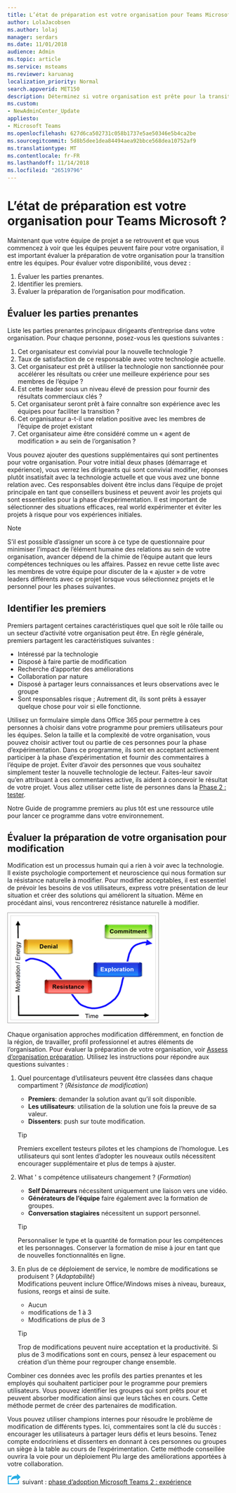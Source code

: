 ```yaml
---
title: L’état de préparation est votre organisation pour Teams Microsoft ?
author: LolaJacobsen
ms.author: lolaj
manager: serdars
ms.date: 11/01/2018
audience: Admin
ms.topic: article
ms.service: msteams
ms.reviewer: karuanag
localization_priority: Normal
search.appverid: MET150
description: Déterminez si votre organisation est prête pour la transition vers les équipes.
ms.custom:
- NewAdminCenter_Update
appliesto:
- Microsoft Teams
ms.openlocfilehash: 627d6ca502731c058b1737e5ae50346e5b4ca2be
ms.sourcegitcommit: 5d8b5dee1dea84494aea92bbce568dea10752af9
ms.translationtype: MT
ms.contentlocale: fr-FR
ms.lasthandoff: 11/14/2018
ms.locfileid: "26519796"
---
```

# <a name="how-ready-is-your-organization-for-microsoft-teams"></a>L’état de préparation est votre organisation pour Teams Microsoft ?

Maintenant que votre équipe de projet a se retrouvent et que vous commencez à voir que les équipes peuvent faire pour votre organisation, il est important évaluer la préparation de votre organisation pour la transition entre les équipes. Pour évaluer votre disponibilité, vous devez :

1. Évaluer les parties prenantes.
2. Identifier les premiers.
3. Évaluer la préparation de l’organisation pour modification. 

## <a name="assess-your-stakeholders"></a>Évaluer les parties prenantes

Liste les parties prenantes principaux dirigeants d’entreprise dans votre organisation. Pour chaque personne, posez-vous les questions suivantes :
 
1. Cet organisateur est convivial pour la nouvelle technologie ?
2. Taux de satisfaction de ce responsable avec votre technologie actuelle.
3. Cet organisateur est prêt à utiliser la technologie non sanctionnée pour accélérer les résultats ou créer une meilleure expérience pour ses membres de l’équipe ?
4. Est cette leader sous un niveau élevé de pression pour fournir des résultats commerciaux clés ? 
5. Cet organisateur seront prêt à faire connaître son expérience avec les équipes pour faciliter la transition ?
6. Cet organisateur a-t-il une relation positive avec les membres de l’équipe de projet existant
7. Cet organisateur aime être considéré comme un « agent de modification » au sein de l’organisation ?  

Vous pouvez ajouter des questions supplémentaires qui sont pertinentes pour votre organisation. Pour votre initial deux phases (démarrage et expérience), vous verrez les dirigeants qui sont convivial modifier, réponses plutôt insatisfait avec la technologie actuelle et que vous avez une bonne relation avec. Ces responsables doivent être inclus dans l’équipe de projet principale en tant que conseillers business et peuvent avoir les projets qui sont essentielles pour la phase d’expérimentation. Il est important de sélectionner des situations efficaces, real world expérimenter et éviter les projets à risque pour vos expériences initiales.
   
> [!NOTE]
> S’il est possible d’assigner un score à ce type de questionnaire pour minimiser l’impact de l’élément humaine des relations au sein de votre organisation, avancer dépend de la chimie de l’équipe autant que leurs compétences techniques ou les affaires. Passez en revue cette liste avec les membres de votre équipe pour discuter de la « ajuster » de votre leaders différents avec ce projet lorsque vous sélectionnez projets et le personnel pour les phases suivantes. 

## <a name="identify-early-adopters"></a>Identifier les premiers

Premiers partagent certaines caractéristiques quel que soit le rôle taille ou un secteur d’activité votre organisation peut être. En règle générale, premiers partagent les caractéristiques suivantes :

- Intéressé par la technologie
- Disposé à faire partie de modification
- Recherche d’apporter des améliorations
- Collaboration par nature
- Disposé à partager leurs connaissances et leurs observations avec le groupe
- Sont responsables risque ; Autrement dit, ils sont prêts à essayer quelque chose pour voir si elle fonctionne.

Utilisez un formulaire simple dans Office 365 pour permettre à ces personnes à choisir dans votre programme pour premiers utilisateurs pour les équipes. Selon la taille et la complexité de votre organisation, vous pouvez choisir activer tout ou partie de ces personnes pour la phase d’expérimentation. Dans ce programme, ils sont en acceptant activement participer à la phase d’expérimentation et fournir des commentaires à l’équipe de projet. Éviter d’avoir des personnes que vous souhaitez simplement tester la nouvelle technologie de lecteur. Faites-leur savoir qu’en attribuant à ces commentaires active, ils aident à concevoir le résultat de votre projet. Vous allez utiliser cette liste de personnes dans la [Phase 2 : tester](teams-adoption-phase2-experiment.md).

Notre Guide de programme premiers au plus tôt est une ressource utile pour lancer ce programme dans votre environnement.  
 
## <a name="assess-your-organizations-readiness-for-change"></a>Évaluer la préparation de votre organisation pour modification

Modification est un processus humain qui a rien à voir avec la technologie. Il existe psychologie comportement et neuroscience qui nous formation sur la résistance naturelle à modifier. Pour modifier acceptables, il est essentiel de prévoir les besoins de vos utilisateurs, express votre présentation de leur situation et créer des solutions qui améliorent la situation. Même en procédant ainsi, vous rencontrerez résistance naturelle à modifier.  

![Résistance à modifier](media/teams-adoption-resistance.png)

Chaque organisation approches modification différemment, en fonction de la région, de travailler, profil professionnel et autres éléments de l’organisation. Pour évaluer la préparation de votre organisation, voir [Assess d’organisation préparation](upgrade-org-change-readiness.md). Utilisez les instructions pour répondre aux questions suivantes :

1. Quel pourcentage d’utilisateurs peuvent être classées dans chaque compartiment ? (*Résistance de modification*)
    - **Premiers**: demander la solution avant qu’il soit disponible.
    - **Les utilisateurs**: utilisation de la solution une fois la preuve de sa valeur.
    - **Dissenters**: push sur toute modification.
    
   > [!TIP]
   > Premiers excellent testeurs pilotes et les champions de l’homologue. Les utilisateurs qui sont lentes d’adopter les nouveaux outils nécessitent encourager supplémentaire et plus de temps à ajuster. 

2. What ' s compétence utilisateurs changement ? (*Formation*)
    - **Self Démarreurs** nécessitent uniquement une liaison vers une vidéo.
    - **Générateurs de l’équipe** faire également avec la formation de groupes.
    - **Conversation stagiaires** nécessitent un support personnel.

    > [!TIP]
    > Personnaliser le type et la quantité de formation pour les compétences et les personnages. Conserver la formation de mise à jour en tant que de nouvelles fonctionnalités en ligne.

3. En plus de ce déploiement de service, le nombre de modifications se produisent ? (*Adaptabilité*) <br/>Modifications peuvent inclure Office/Windows mises à niveau, bureaux, fusions, reorgs et ainsi de suite.
    - Aucun
    - modifications de 1 à 3
    - Modifications de plus de 3
 
    > [!TIP] 
    > Trop de modifications peuvent nuire acceptation et la productivité. Si plus de 3 modifications sont en cours, pensez à leur espacement ou création d’un thème pour regrouper change ensemble.  

Combiner ces données avec les profils des parties prenantes et les employés qui souhaitent participer pour le programme pour premiers utilisateurs. Vous pouvez identifier les groupes qui sont prêts pour et peuvent absorber modification ainsi que leurs tâches en cours. Cette méthode permet de créer des partenaires de modification.

Vous pouvez utiliser champions internes pour résoudre le problème de modification de différents types. Ici, commentaires sont la clé du succès : encourager les utilisateurs à partager leurs défis et leurs besoins. Tenez compte endocriniens et dissenters en donnant à ces personnes ou groupes un siège à la table au cours de l’expérimentation. Cette méthode conseillée ouvrira la voie pour un déploiement Plu large des améliorations apportées à votre collaboration.  

![Icône d’étapes suivante](media/teams-adoption-next-icon.png) suivant : [phase d’adoption Microsoft Teams 2 : expérience](teams-adoption-phase2-experiment.md) 